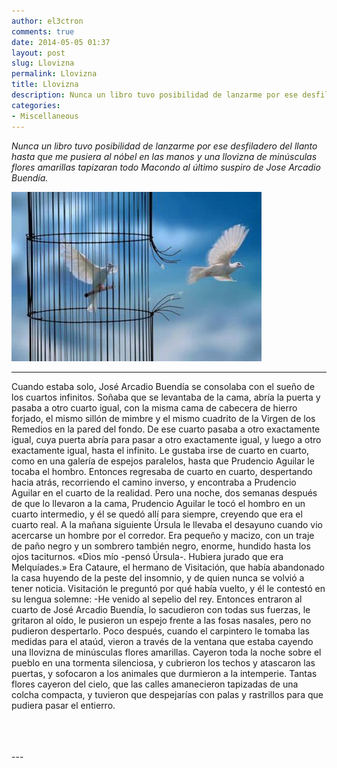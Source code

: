 ```yaml
---
author: el3ctron
comments: true
date: 2014-05-05 01:37
layout: post
slug: Llovizna
permalink: Llovizna
title: Llovizna
description: Nunca un libro tuvo posibilidad de lanzarme por ese desfiladero del llanto hasta que me pusiera al nóbel en las manos y una llovizna de minúsculas flores amarillas tapizaran todo Macondo al último suspiro de Jose Arcadio Buendía.
categories:
- Miscellaneous
---
```


*Nunca un libro tuvo posibilidad de lanzarme por ese desfiladero del llanto hasta que me pusiera al nóbel en las manos y una llovizna de minúsculas flores amarillas tapizaran todo Macondo al último suspiro de Jose Arcadio Buendía.*

[![Llovizna](/wp-content/uploads/por_tema/arte/581601_468800219809662_118212674_n.jpg)](//el3ctron.github.io/Llovizna)

<!-- more -->
---
Cuando estaba solo, José Arcadio Buendía se consolaba
con el sueño de los cuartos infinitos. Soñaba que se levantaba de la cama, abría la puerta y
pasaba a otro cuarto igual, con la misma cama de cabecera de hierro forjado, el mismo sillón de
mimbre y el mismo cuadrito de la Virgen de los Remedios en la pared del fondo. De ese cuarto
pasaba a otro exactamente igual, cuya puerta abría para pasar a otro exactamente igual, y luego
a otro exactamente igual, hasta el infinito. Le gustaba irse de cuarto en cuarto, como en una
galería de espejos paralelos, hasta que Prudencio Aguilar le tocaba el hombro. Entonces
regresaba de cuarto en cuarto, despertando hacia atrás, recorriendo el camino inverso, y
encontraba a Prudencio Aguilar en el cuarto de la realidad. Pero una noche, dos semanas después
de que lo llevaron a la cama, Prudencio Aguilar le tocó el hombro en un cuarto intermedio, y él se
quedó allí para siempre, creyendo que era el cuarto real. A la mañana siguiente Úrsula le llevaba
el desayuno cuando vio acercarse un hombre por el corredor. Era pequeño y macizo, con un traje
de paño negro y un sombrero también negro, enorme, hundido hasta los ojos taciturnos. «Dios
mío -pensó Úrsula-. Hubiera jurado que era Melquíades.» Era Cataure, el hermano de Visitación,
que había abandonado la casa huyendo de la peste del insomnio, y de quien nunca se volvió a
tener noticia. Visitación le preguntó por qué había vuelto, y él le contestó en su lengua solemne:
-He venido al sepelio del rey.
Entonces entraron al cuarto de José Arcadio Buendía, lo sacudieron con todas sus fuerzas, le
gritaron al oído, le pusieron un espejo frente a las fosas nasales, pero no pudieron despertarlo.
Poco después, cuando el carpintero le tomaba las medidas para el ataúd, vieron a través de la
ventana que estaba cayendo una llovizna de minúsculas flores amarillas. Cayeron toda la noche
sobre el pueblo en una tormenta silenciosa, y cubrieron los techos y atascaron las puertas, y
sofocaron a los animales que durmieron a la intemperie. Tantas flores cayeron del cielo, que las
calles amanecieron tapizadas de una colcha compacta, y tuvieron que despejarías con palas y
rastrillos para que pudiera pasar el entierro.


<br><br><br>---

